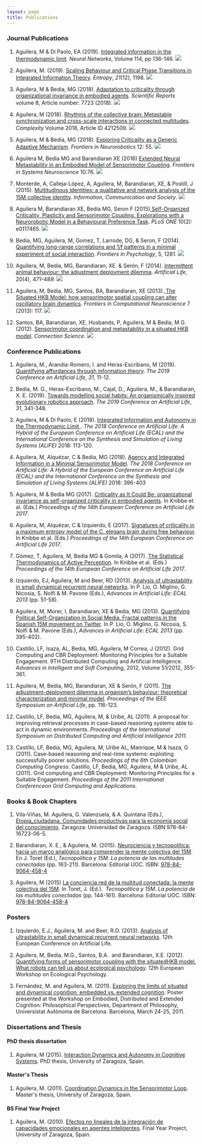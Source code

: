 ```yaml
---
layout: page
title: Publications
---
```


### Journal Publications

1. Aguilera, M &amp; Di Paolo, EA (2019). <a href="https://doi.org/10.1016/j.neunet.2019.03.001" target="_blank" rel="noopener noreferrer">Integrated information in the thermodynamic limit</a>. <i>Neural Networks</i>, Volume 114, pp 136-146.
<a href="https://doi.org/10.1016/j.neunet.2019.03.001"><img src="https://img.shields.io/badge/DOI-10.1016/j.neunet.2019.03.001-blue.svg"></a>

1. Aguilera, M. (2019). <a href="https://www.mdpi.com/1099-4300/21/12/1198" target="_blank" rel="noopener">Scaling Behaviour and Critical Phase Transitions in Integrated Information Theory</a>. <i>Entropy</i>, <i>21</i>(12), 1198.
<a href="https://doi.org/10.3390/e21121198"><img src="https://img.shields.io/badge/DOI-10.3390/e21121198-blue.svg"></a>

1. Aguilera, M &amp; Bedia, MG (2018). <a href="https://www.nature.com/articles/s41598-018-25925-4#Abs1" target="_blank" rel="noopener noreferrer">Adaptation to criticality through organizational invariance in embodied agents</a>. <i>Scientific Reports </i> volume 8, Article number: 7723 (2018).
<a href="https://doi.org/10.1038/s41598-018-25925-4"><img src="https://img.shields.io/badge/DOI-10.1038/s41598--018--25925--4-blue.svg"></a>

1. Aguilera, M (2018). <a href="https://www.hindawi.com/journals/complexity/2018/4212509/" target="_blank" rel="noopener noreferrer">Rhythms of the collective brain: Metastable synchronization and cross-scale interactions in connected multitudes</a>.<em> Complexity</em> Volume 2018, Article ID 4212509.
<a href="https://doi.org/10.1155/2018/4212509"><img src="https://img.shields.io/badge/DOI-10.1155/2018/4212509-blue.svg"></a>

1. Aguilera, M &amp; Bedia, MG (2018). <a href="https://doi.org/10.3389/fnbot.2018.00055">Exploring Criticality as a Generic Adaptive Mechanism</a>.<em> Frontiers in Neurorobotics</em> 12: 55.
<a href="https://doi.org/10.3389/fnbot.2018.00055"><img src="https://img.shields.io/badge/DOI-10.3389/fnbot.2018.00055-blue.svg"></a>

1. Aguilera M, Bedia MG and Barandiaran XE (2016) <a href="http://journal.frontiersin.org/article/10.3389/fnsys.2016.00076/pdf">Extended Neural Metastability in an Embodied Model of Sensorimotor Coupling</a>. <em>Frontiers in Systems Neuroscience</em> 10:76.
<a href="https://doi.org/10.3389/fnsys.2016.00076"><img src="https://img.shields.io/badge/DOI-10.3389/fnsys.2016.00076-blue.svg"></a>

1. Monterde, A, Calleja-López, A, Aguilera, M, Barandiaran, XE, &amp; Postill, J (2015). <a href="https://maguilera0.files.wordpress.com/2015/11/monterde_etal_2015_multitudinous_identities.pdf" target="_blank" rel="noopener noreferrer">Multitudinous identities: a qualitative and network analysis of the 15M collective identity</a>. <em>Information, Communication and Society</em>.
<a href="https://doi.org/10.1080/1369118X.2015.1043315"><img src="https://img.shields.io/badge/DOI-10.1080/1369118X.2015.1043315-blue.svg"></a>

1. Aguilera M, Barandiaran XE, Bedia MG, Seron F (2015)<a href="https://maguilera0.files.wordpress.com/2015/03/journal-pone-0117465.pdf" target="_blank" rel="noopener noreferrer"> Self-Organized Criticality, Plasticity and Sensorimotor Coupling. Explorations with a Neurorobotic Model in a Behavioural Preference Task</a>. <em>PLoS ONE</em> 10(2): e0117465.
<a href="https://doi.org/10.1371/journal.pone.0117465"><img src="https://img.shields.io/badge/DOI-10.1371/journal.pone.0117465-blue.svg"></a>

1. Bedia, MG, Aguilera, M, Gomez, T, Larrode, DG, &amp; Seron, F (2014). <a href="https://maguilera0.files.wordpress.com/2014/11/fpsyg-05-01281.pdf" target="_blank" rel="noopener noreferrer">Quantifying long-range correlations and 1/f patterns in a minimal experiment of social interaction</a>. <em>Frontiers in Psychology</em>, 5, 1281.
<a href="https://doi.org/10.3389/fpsyg.2014.01281"><img src="https://img.shields.io/badge/DOI-10.3389/fpsyg.2014.01281-blue.svg"></a>

1. Aguilera, M, Bedia, MG, Barandiaran, XE. &amp; Serón, F (2014). <a href="https://maguilera0.files.wordpress.com/2012/11/adjustment-deployment-dilemma.pdf">Intermittent animal behaviour: the adjustment deployment dilemma</a>.<em> Artificial Life, </em>20(4), 471–48<em>9. </em>
<a href="https://doi.org/10.1162/ARTL_a_00133"><img src="https://img.shields.io/badge/DOI-10.1162/ARTL_a_00133-blue.svg"></a>

1. Aguilera, M, Bedia, MG, Santos, BA, Barandiaran, XE (2013).<a href="http://maguilera0.files.wordpress.com/2012/11/fncom-07-00117.pdf" target="_blank" rel="noopener noreferrer"> The Situated HKB Model: how sensorimotor spatial coupling can alter oscillatory brain dynamics</a>. <i>Frontiers in Computational Neuroscience</i> 7 (2013): 117.
<a href="https://doi.org/10.3389/fncom.2013.00117"><img src="https://img.shields.io/badge/DOI-10.3389/fncom.2013.00117-blue.svg"></a>

1. Santos, BA, Barandiaran, XE, Husbands, P, Aguilera, M &amp; Bedia, M G. (2012). <a href="http://maguilera0.files.wordpress.com/2013/06/metastability_situated-hkb_connection-science.pdf" target="_blank" rel="noopener noreferrer">Sensorimotor coordination and metastability in a situated HKB model</a>. <em>Connection Science</em>.
<a href="https://doi.org/10.1080/09540091.2013.770821"><img src="https://img.shields.io/badge/DOI-10.1080/09540091.2013.770821-blue.svg"></a>


### Conference Publications

1. Aguilera, M., Arandia-Romero, I. and Heras-Escribano, M (2019). <a href="https://doi.org/10.1162/isal_a_00136" target="_blank" rel="noopener">Quantifying affordances through information theory</a>. <i>The 2019 Conference on Artificial Life</i>, <i>31</i>, 11-12.

1. Bedia, M. G., Heras-Escribano, M., Cajal, D., Aguilera, M., &amp; Barandiaran, X. E. (2019). <a href="https://doi.org/10.1162/isal_a_00185" target="_blank" rel="noopener">Towards modelling social habits: An organismically inspired evolutionary robotics approach</a>. <i>The 2019 Conference on Artificial Life</i>, <i>31</i>, 341-348.

1. Aguilera, M &amp; Di Paolo, E (2018). <a href="https://www.mitpressjournals.org/doi/abs/10.1162/isal_a_00030" target="_blank" rel="noopener noreferrer">Integrated Information and Autonomy in the Thermodynamic Limit </a>. <em>The 2018 Conference on Artificial Life: A Hybrid of the European Conference on Artificial Life (ECAL) and the International Conference on the Synthesis and Simulation of Living Systems (ALIFE)</em> 2018: 113-120.

1. Aguilera, M, Alquézar, C &amp; Bedia, MG (2018). <a href="https://www.mitpressjournals.org/doi/abs/10.1162/isal_a_00077" target="_blank" rel="noopener noreferrer">Agency and Integrated Information in a Minimal Sensorimotor Model</a>. <em>The 2018 Conference on Artificial Life: A Hybrid of the European Conference on Artificial Life (ECAL) and the International Conference on the Synthesis and Simulation of Living Systems (ALIFE)</em> 2018: 396-403

1. Aguilera, M &amp; Bedia MG (2017). <a href="http://cognet.mit.edu/sites/default/files/journalpdfs/ecal_a_009.pdf" target="_blank" rel="noopener noreferrer">Criticality as It Could Be: organizational invariance as self-organized criticality in embodied agents</a>. In Knibbe et al. (Eds.) <em>Proceedings of the 14th European Conference on Artificial Life 2017</em>.

1. Aguilera, M, Alquézar, C &amp; Izquierdo, E (2017). <a href="http://cognet.mit.edu/sites/default/files/journalpdfs/ecal_a_010.pdf" target="_blank" rel="noopener noreferrer">Signatures of criticality in a maximum entropy model of the C. elegans brain during free behaviour</a>. In Knibbe et al. (Eds.) <em>Proceedings of the 14th European Conference on Artificial Life 2017</em>.

1. Gómez, T, Aguilera, M, Bedia MG &amp; Gomila, A (2017). <a href="http://cognet.mit.edu/sites/default/files/journalpdfs/ecal_a_082.pdf" target="_blank" rel="noopener noreferrer">The Statistical Thermodynamics of Active Perception</a>. In Knibbe et al. (Eds.) <em>Proceedings of the 14th European Conference on Artificial Life 2017</em>.

1. Izquierdo, EJ, Aguilera, M and Beer, RD (2013). <a href="http://maguilera0.files.wordpress.com/2012/11/izquierdoecal2013.pdf" target="_blank" rel="noopener noreferrer">Analysis of ultrastability in small dynamical recurrent neural networks</a>. In P. Lio, O. Miglino, G. Nicosia, S. Nolfi &amp; M. Pavone (Eds.), <i>Advances in Artificial Life: ECAL 2013</i> (pp. 51-58).

1. Aguilera, M, Morer, I, Barandiaran, XE &amp; Bedia, MG (2013). <a href="http://maguilera0.files.wordpress.com/2012/11/main.pdf" target="_blank" rel="noopener noreferrer">Quantifying Political Self-Organization in Social Media. Fractal patterns in the Spanish 15M movement on Twitter</a>. In P. Lio, O. Miglino, G. Nicosia, S. Nolfi &amp; M. Pavone (Eds.), <i>Advances in Artificial Life: ECAL 2013</i> (pp. 395-402).

1. Castillo, LF, Isaza, AL, Bedia, MG, Aguilera, M Correa, J (2012). Grid Computing and CBR Deployment: Monitoring Principles for a Suitable Engagement. 9TH Distributed Computing and Artificial Intelligence. <em>Advances in Intelligent and Soft Computing</em>, 2012, Volume 51/2012, 355-361.

1. Aguilera, M, Bedia, MG, Barandiaran, XE &amp; Serón, F (2011). <a href="http://maguilera0.files.wordpress.com/2012/11/aguilera_etal_-_2011_-_the_adjustment-deployment_dilemma_in_organisms_behaviour_-_.pdf" target="_blank" rel="noopener noreferrer">The adjustment-deployment dilemma in organism’s behaviour: theoretical characterization and minimal model</a>.<em> Proceedings of the IEEE Symposium on Artificial Life</em>, pp. 116-123.

1. Castillo, LF, Bedia, MG, Aguilera, M, &amp; Uribe, AL (2011). A proposal for improving retrieval processes in case-based reasoning systems able to act in dynamic environments. <em>Proceedings of the International Symposium on Distributed Computing and Artificial Intelligence 2011</em>.

1. Castillo, LF, Bedia, MG, Aguilera, M, Uribe AL, Manrique, M &amp; Isaza, G (2011). Case-based reasoning and real-time systems: exploiting successfully poorer solutions. <em>Proceedings of the 6th Colombian Computing Congress</em>.
Castillo, LF, Bedia, MG, Aguilera, M &amp; Uribe, AL (2011). Grid computing and CBR Deployment: Monitoring Principles for a Suitable Engagement. <em>Proceedings of the 2011 International Conferenceon Grid Computing and Applications</em>.

### Books &amp; Book Chapters

1. Vila-Viñas, M. Aguilera, G. Valenzuela, &amp; A. Quintana (Eds.), <a href="http://etopiaciudadana.unizar.es/files/Etopia_Ciudadana_2016_libro.pdf">Etopia_ciudadana. Comunidades productivas para la economía social del conocimiento</a>. Zaragoza: Universidad de Zaragoza. ISBN 978-84-16723-06-5.

1. Barandiaran, X. E., &amp; Aguilera, M. (2015). <a href="https://maguilera0.files.wordpress.com/2012/11/barandiaran_n_aguilera_-_2015_-_neurociencia_y_tecnopolitica_15m_-_tecnopolitica15m_cap.pdf">Neurociencia y tecnopolítica: hacia un marco analógico para comprender la mente colectiva del 15M</a>. En J. Toret (Ed.), <em>Tecnopolítica y 15M. La potencia de las multitudes conectadas</em> (pp. 163-211). Barcelona: Editorial UOC. ISBN: <a class="libx-autolink" title="ISBN not found" href="http://roble.unizar.es/search*spi/i?8490644586&amp;startLimit=&amp;endLimit=">978-84-9064-458-4</a>

1. Aguilera, M (2015) <a href="http://maguilera0.files.wordpress.com/2013/06/capitulo.pdf" target="_blank" rel="noopener noreferrer">La conciencia red de la multitud conectada: la mente colectiva del 15M</a>. In Toret, J. (Ed.).  <em>Tecnopolítica y 15M. La potencia de las multitudes conectadas</em> (pp. 144-161). Barcelona: Editorial UOC. ISBN: <a class="libx-autolink" title="ISBN not found" href="http://roble.unizar.es/search*spi/i?8490644586&amp;startLimit=&amp;endLimit=">978-84-9064-458-4</a>

### Posters

1. Izquierdo, E.J., Aguilera, M. and Beer, R.D. (2013). <a href="http://maguilera0.files.wordpress.com/2012/11/poster_final.pdf" target="_blank" rel="noopener noreferrer">Analysis of ultrastability in small dynamical recurrent neural networks</a>. 12th European Conference on Artificial Life.

1. Aguilera, M, Bedia, M.G., Santos, B.A.  and Barandiaran, X.E. (2012).<a href="http://maguilera0.files.wordpress.com/2012/11/quantifying-forms-of-sensorimotor-coupling.pdf" target="_blank" rel="noopener noreferrer"> Quantifying forms of sensorimotor coupling with the situated­HKB model. What robots can tell us about ecological psychology</a>. 12th European Workshop on Ecological Psychology.

1. Fernández, M. and Aguilera, M. (2011). <a href="http://maguilera0.files.wordpress.com/2012/11/poster-extended-vs-embedded-cog.pdf" target="_blank" rel="noopener noreferrer">Exploring the limits of situated and dynamical cognition: embedded vs. extended cognition</a>. Poster presented at the Workshop on Embodied, Distributed and Extended Cognition: Philosophical Perspectives, Department of Philosophy, Universistat Autònoma de Barcelona. Barcelona, March 24-25, 2011.

### Dissertations and Thesis

#### PhD thesis dissertation

1. Aguilera, M (2015). <a href="http://phdthesis.maguilera.net/">Interaction Dynamics and Autonomy in Cognitive Systems</a>. PhD thesis, University of Zaragoza, Spain.

#### Master's Thesis

1. Aguilera, M. (2011). <a href="http://zaguan.unizar.es/TAZ/CPS/2011/6274/TAZ-TFM-2011-040.pdf" target="_blank" rel="noopener noreferrer">Coordination Dynamics in the Sensorimotor Loop</a>. Master's thesis, University of Zaragoza, Spain.

#### BS Final Year Project

1. Aguilera, M. (2010). <a href="http://www.google.es/url?sa=t&amp;rct=j&amp;q=&amp;esrc=s&amp;source=web&amp;cd=1&amp;cad=rja&amp;ved=0CB8QFjAA&amp;url=http%3A%2F%2Fzaguan.unizar.es%2FTAZ%2FCPS%2F2010%2F4897%2FTAZ-PFC-2010-105.pdf&amp;ei=QL2XUOKNBo3U4QTps4DwBQ&amp;usg=AFQjCNGZHWOFTOMNmm42J7p3bqVjBWEieg" target="_blank" rel="noopener noreferrer">Efectos no lineales de la integración de capacidades emocionales en agentes inteligentes</a>. Final Year Project, University of Zaragoza, Spain.
